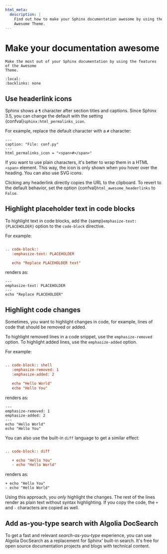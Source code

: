 ```yaml
---
html_meta:
  description: |
    Find out how to make your Sphinx documentation awesome by using the features of the
    Awesome Theme.
---
```


# Make your documentation awesome

```{rst-class} lead
Make the most out of your Sphinx documentation by using the features of the Awesome
Theme.
```

```{contents} On this page
:local:
:backlinks: none
```

## Use headerlink icons

Sphinx shows a `¶` character after section titles and captions.
Since Sphinx 3.5, you can change the default with the setting
{confval}`sphinx:html_permalinks_icon`.

For example, replace the default character with a `#` character:

```{code-block} python
---
caption: "File: conf.py"
---
html_permalinks_icon = "<span>#</span>"
```

If you want to use plain characters, it's better to wrap them in a HTML `<span>` element.
This way, the icon is only shown when you hover over the heading.
You can also use SVG icons.

Clicking any headerlink directly copies the URL to the clipboard. To revert to the
default behavior, set the option {confval}`html_awesome_headerlinks` to `False`.

## Highlight placeholder text in code blocks

To highlight text in code blocks, add the {samp}`emphasize-text: {PLACEHOLDER}` option to the `code-block`
directive.

For example:

```rst

.. code-block::
   :emphasize-text: PLACEHOLDER

   echo "Replace PLACEHOLDER text"
```

renders as:

```{code-block} shell
---
emphasize-text: PLACEHOLDER
---
echo "Replace PLACEHOLDER"
```

## Highlight code changes

Sometimes, you want to highlight changes in code, for example, lines of code that should
be removed or added.

To highlight removed lines in a code snippet, use the `emphasize-removed` option.
To highlight added lines, use the `emphasize-added` option.

For example:

```rst

.. code-block:: shell
   :emphasize-removed: 1
   :emphasize-added: 2

   echo "Hello World"
   echo "Hello You"
```

renders as:

```{code-block} shell
---
emphasize-removed: 1
emphasize-added: 2
---
echo "Hello World"
echo "Hello You"
```

You can also use the built-in `diff` language to get a similar effect:

```rst

.. code-block:: diff

   + echo "Hello You"
   - echo "Hello World"
```

renders as:

```{code-block} diff
+ echo "Hello You"
- echo "Hello World"
```

Using this approach, you _only_ highlight the changes. The rest of the lines render as
plain text without syntax highlighting. If you copy the code, the `+` and `-` characters
are copied as well.

<!-- vale Google.Headings = NO -->

## Add as-you-type search with Algolia DocSearch

<!-- vale Google.Headings = YES -->

To get a fast and relevant _search-as-you-type_ experience,
you can use Algolia DocSearch as a replacement for Sphinx' built-in search.
It's free for open source documentation projects and blogs with technical content.
